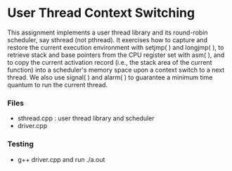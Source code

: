 # User Thread Context Switching
This assignment implements a user thread library and its round-robin scheduler, say sthread (not
pthread). It exercises how to capture and restore the current execution environment with setjmp( ) and longjmp( ), to
retrieve stack and base pointers from the CPU register set with asm( ), and to copy the current activation record (i.e.,
the stack area of the current function) into a scheduler's memory space upon a context switch to a next thread. We
also use signal( ) and alarm( ) to guarantee a minimum time quantum to run the current thread.


### Files

- sthread.cpp : user thread library and scheduler
- driver.cpp

### Testing
- g++ driver.cpp and run ./a.out
